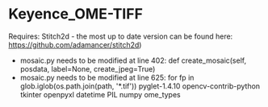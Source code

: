 # Keyence_OME-TIFF
Requires:
Stitch2d - the most up to date version can be found here: https://github.com/adamancer/stitch2d)
  - mosaic.py needs to be modified at line 402: def create_mosaic(self, posdata, label=None, create_jpeg=True)
  - mosaic.py needs to be modified at line 625: for fp in glob.iglob(os.path.join(path, '*.tif'))
pyglet-1.4.10
opencv-contrib-python
tkinter
openpyxl
datetime
PIL
numpy
ome_types
